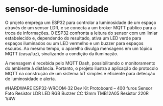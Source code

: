 # sensor-de-luminosidade
O projeto emprega um ESP32 para controlar a luminosidade de um espaço através de um sensor LDR, e se conecta a um broker MQTT público para a troca de informações. O ESP32 confronta a leitura do sensor com um limiar estabelecido e, dependendo do resultado, ativa um LED verde para espaços iluminados ou um LED vermelho e um buzzer para espaços escuros. Ao mesmo tempo, o aparelho divulga mensagens em um tópico MQTT (casa/luz), sinalizando a condição da iluminação.

A mensagem é recebida pelo MQTT Dash, possibilitando o monitoramento do ambiente à distância. Portanto, o projeto ilustra a aplicação do protocolo MQTT na construção de um sistema IoT simples e eficiente para detecção de luminosidade e alerta.

#HARDWARE
ESP32-WROOM-32 Dev Kit
Protoboard – 400 furos
Sensor Foto Resistor LDR
LED RGB
Buzzer CC 12mm TMB12A05
Resistor 220R 1/4W
